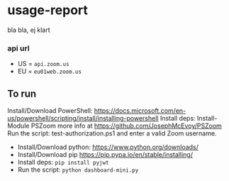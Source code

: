 # usage-report
bla bla, ej klart

### api url
* US = `api.zoom.us`
* EU = `eu01web.zoom.us`

## To run
Install/Download PowerShell: https://docs.microsoft.com/en-us/powershell/scripting/install/installing-powershell
Install deps: Install-Module PSZoom more info at https://github.com/JosephMcEvoy/PSZoom
Run the script: test-authorization.ps1 and enter a valid Zoom username.

* Install/Download python:
https://www.python.org/downloads/
* Install/Download pip
https://pip.pypa.io/en/stable/installing/
* Install deps:
`pip install pyjwt`
* Run the script:
`python dashboard-mini.py`
